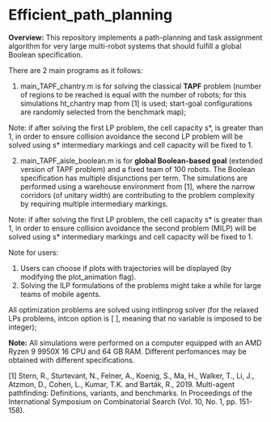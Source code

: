 # Efficient_path_planning

**Overview:**
This repository implements a path-planning and task assignment algorithm for very large multi-robot systems that should fulfill a global Boolean specification.

There are 2 main programs as it follows:

1) main_TAPF_chantry.m is for solving the classical **TAPF** problem (number of regions to be reached is equal with the number of robots; for this simulations ht_chantry map from [1] is used; start-goal configurations are randomly selected from the benchmark map);

Note: if after solving the first LP problem, the cell capacity s*, is greater than 1, in order to ensure collision avoidance the second LP problem will be solved using s* intermediary markings and cell capacity will be fixed to 1.

2) main_TAPF_aisle_boolean.m is for **global Boolean-based goal** (extended version of TAPF problem) and a fixed team of 100 robots. The Boolean specification has multiple disjunctions per term. The simulations are performed using a warehouse environment from [1], where the narrow corridors (of unitary width) are contributing to the problem complexity by requiring multiple intermediary markings.

Note: if after solving the first LP problem, the cell capacity s* is greater than 1, in order to ensure collision avoidance the second problem (MILP) will be solved using s* intermediary markings and cell capacity will be fixed to 1.

Note for users:
1) Users can choose if plots with trajectories will be displayed (by modifying the plot_animation flag).
2) Solving the ILP formulations of the problems might take a while for large teams of mobile agents. 

All optimization problems are solved using intlinprog solver (for the relaxed LPs problems, intcon option is [ ], meaning that no variable is imposed to be integer);

**Note:** All simulations were performed on a computer equipped with an AMD Ryzen 9 9950X 16 CPU and 64 GB RAM. Different perfomances may be obtained with different specifications.

[1] Stern, R., Sturtevant, N., Felner, A., Koenig, S., Ma, H., Walker, T., Li, J., Atzmon, D., Cohen, L., Kumar, T.K. and Barták, R., 2019. Multi-agent pathfinding: Definitions, variants, and benchmarks. In Proceedings of the International Symposium on Combinatorial Search (Vol. 10, No. 1, pp. 151-158).
